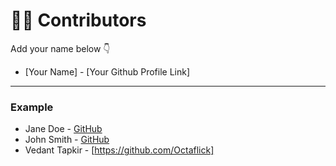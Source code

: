 # 👩‍💻 Contributors

Add your name below 👇

- [Your Name] - [Your Github Profile Link]

---

### Example
- Jane Doe - [GitHub](https://github.com/janedoe)
- John Smith - [GitHub](https://github.com/johnsmith)
- Vedant Tapkir - [https://github.com/Octaflick]
